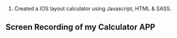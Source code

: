 1. Created a IOS layout calculator using Javascript, HTML & SASS.

## Screen Recording of my Calculator APP
